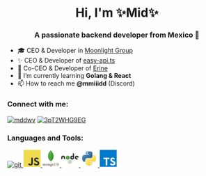 <h1 align="center">Hi, I'm ✨Mid✨</h1>
<h3 align="center">A passionate backend developer from Mexico 🌮</h3>


- 🎓 CEO & Developer in [Moonlight Group](https://discord.com/invite/3pT2WHG9EG)
- ✨ CEO & Developer of [easy-api.ts](https://npmjs.com/package/easy-api.ts)
- 📖 Co-CEO & Developer of [Erine](https://npmjs.com/package/erine)
- 🌱 I’m currently learning **Golang & React**
- 📫 How to reach me **@mmiiidd** (Discord)

<h3 align="left">Connect with me:</h3>
<p align="left">
<a href="https://twitter.com/mddwv" target="blank"><img align="center" src="https://raw.githubusercontent.com/rahuldkjain/github-profile-readme-generator/master/src/images/icons/Social/twitter.svg" alt="mddwv" height="30" width="40" /></a>
<a href="https://discord.gg/3pT2WHG9EG" target="blank"><img align="center" src="https://raw.githubusercontent.com/rahuldkjain/github-profile-readme-generator/master/src/images/icons/Social/discord.svg" alt="3pT2WHG9EG" height="30" width="40" /></a>
</p>

<h3 align="left">Languages and Tools:</h3>
<p align="left"><a href="https://git-scm.com/" target="_blank" rel="noreferrer"> <img src="https://www.vectorlogo.zone/logos/git-scm/git-scm-icon.svg" alt="git" width="40" height="40"/> </a> <a href="https://developer.mozilla.org/en-US/docs/Web/JavaScript" target="_blank" rel="noreferrer"> <img src="https://raw.githubusercontent.com/devicons/devicon/master/icons/javascript/javascript-original.svg" alt="javascript" width="40" height="40"/> </a> <a href="https://www.mongodb.com/" target="_blank" rel="noreferrer"> <img src="https://raw.githubusercontent.com/devicons/devicon/master/icons/mongodb/mongodb-original-wordmark.svg" alt="mongodb" width="40" height="40"/> </a> <a href="https://nodejs.org" target="_blank" rel="noreferrer"> <img src="https://raw.githubusercontent.com/devicons/devicon/master/icons/nodejs/nodejs-original-wordmark.svg" alt="nodejs" width="40" height="40"/> </a> <a href="https://www.python.org" target="_blank" rel="noreferrer"> <img src="https://raw.githubusercontent.com/devicons/devicon/master/icons/python/python-original.svg" alt="python" width="40" height="40"/> </a> <a href="https://www.typescriptlang.org/" target="_blank" rel="noreferrer"> <img src="https://raw.githubusercontent.com/devicons/devicon/master/icons/typescript/typescript-original.svg" alt="typescript" width="40" height="40"/> </a> </p>

